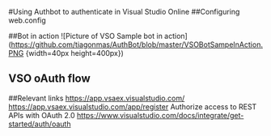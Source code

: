 #Using Authbot to authenticate in Visual Studio Online
##Configuring web.config

##Bot in action
![Picture of VSO Sample bot in action](https://github.com/tiagonmas/AuthBot/blob/master/VSOBotSampeInAction.PNG {width=40px height=400px})

## VSO oAuth flow 

##Relevant links
https://app.vsaex.visualstudio.com/
https://app.vsaex.visualstudio.com/app/register
Authorize access to REST APIs with OAuth 2.0
https://www.visualstudio.com/docs/integrate/get-started/auth/oauth
